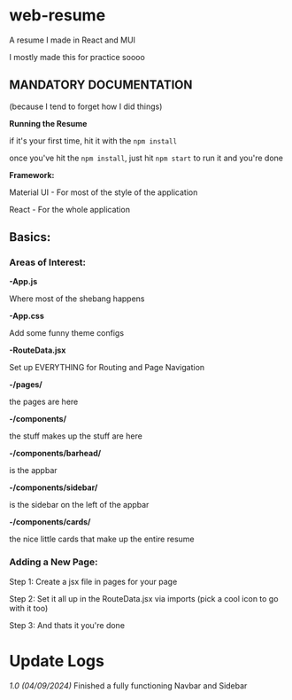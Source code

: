 # web-resume
A resume I made in React and MUI

I mostly made this for practice soooo

## MANDATORY DOCUMENTATION
(because I tend to forget how I did things)

**Running the Resume**

if it's your first time, hit it with the `npm install`

once you've hit the `npm install`, just hit `npm start` to run it and you're done

**Framework:**

Material UI - For most of the style of the application

React - For the whole application

## Basics:

### Areas of Interest:

**-App.js**

Where most of the shebang happens

**-App.css**

Add some funny theme configs

**-RouteData.jsx**

Set up EVERYTHING for Routing and Page Navigation

**-/pages/**

the pages are here

**-/components/**

the stuff makes up the stuff are here

**-/components/barhead/**

is the appbar

**-/components/sidebar/**

is the sidebar on the left of the appbar

**-/components/cards/**

the nice little cards that make up the entire resume


### Adding a New Page:

Step 1: Create a jsx file in pages for your page

Step 2: Set it all up in the RouteData.jsx via imports (pick a cool icon to go with it too)

Step 3: And thats it you're done

# Update Logs

_1.0 (04/09/2024)_ Finished a fully functioning Navbar and Sidebar
